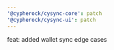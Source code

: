 ```yaml
---
'@cypherock/cysync-core': patch
'@cypherock/cysync-ui': patch
---
```


feat: added wallet sync edge cases

